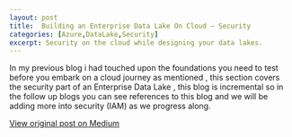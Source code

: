 ```yaml
---
layout: post
title:  Building an Enterprise Data Lake On Cloud — Security
categories: [Azure,DataLake,Security]
excerpt: Security on the cloud while designing your data lakes.
---
```


In my previous blog i had touched upon the foundations you need to test before you embark on a cloud journey as mentioned , this section covers the security part of an Enterprise Data Lake , this blog is incremental so in the follow up blogs you can see references to this blog and we will be adding more into security (IAM) as we progress along.

[View original post on Medium](https://medium.com/analytics-vidhya/building-an-enterprise-data-lake-on-cloud-security-9817e526bfd0)
